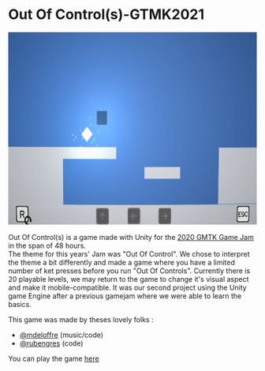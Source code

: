 # Out Of Control(s)-GTMK2021
  
  
<p align="center">
  <img src="outofcontrols.png" height="390">
</p>  
  
Out Of Control(s) is a game made with Unity for the [2020 GMTK Game Jam](http://itch.io/jam/gmtk-2020) in the span of 48 hours.  
The theme for this years' Jam was "Out Of Control". We chose to interpret the theme a bit differently and made a game where you have a limited number of ket presses before
you run "Out Of Controls". Currently there is 20 playable levels, we may return to the game to change it's visual aspect and make it mobile-compatible.
It was our second project using the Unity game Engine after a previous gamejam where we were able to learn the basics.

This game was made by theses lovely folks :
* [@mdeloffre](https://github.com/mdeloffre) (music/code)
* [@rubengres](https://github.com/rubengres) (code)  

You can play the game [here](https://ohmlet.itch.io/out-of-controls)
